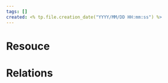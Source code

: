 ```yaml
---
tags: []
created: <% tp.file.creation_date("YYYY/MM/DD HH:mm:ss") %>
---
```






# Resouce


# Relations

